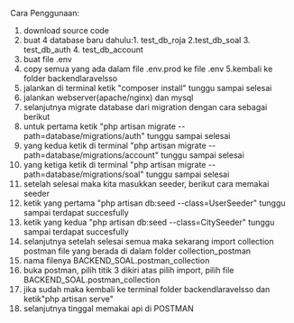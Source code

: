 Cara Penggunaan:
1. download source code
2. buat 4 database baru dahulu:1. test_db_roja 2.test_db_soal 3. test_db_auth 4. test_db_account
3. buat file .env
4. copy semua yang ada dalam file .env.prod ke file .env 
5.kembali ke folder backendlaravelsso
6. jalankan di terminal ketik "composer install" tunggu sampai selesai
7. jalankan webserver(apache/nginx) dan mysql
8. selanjutnya migrate database dari migration dengan cara sebagai berikut
9. untuk pertama ketik "php artisan migrate --path=database/migrations/auth" tunggu sampai selesai
10. yang kedua ketik di terminal "php artisan migrate --path=database/migrations/account" tunggu sampai selesai
11. yang ketiga ketik di terminal "php artisan migrate --path=database/migrations/soal" tunggu sampai selesai
12. setelah selesai maka kita masukkan seeder, berikut cara memakai seeder
13. ketik yang pertama "php artisan db:seed --class=UserSeeder" tunggu sampai terdapat succesfully
14. ketik yang kedua "php artisan db:seed --class=CitySeeder" tunggu sampai terdapat succesfully
15. selanjutnya setelah selesai semua maka sekarang import collection postman file yang berada di dalam folder collection_postman
16. nama filenya BACKEND_SOAL.postman_collection
17. buka postman, pilih titik 3 dikiri atas pilih import, pilih file BACKEND_SOAL.postman_collection
18. jika sudah maka kembali ke terminal folder backendlaravelsso dan ketik"php artisan serve"
19. selanjutnya tinggal memakai api di POSTMAN
